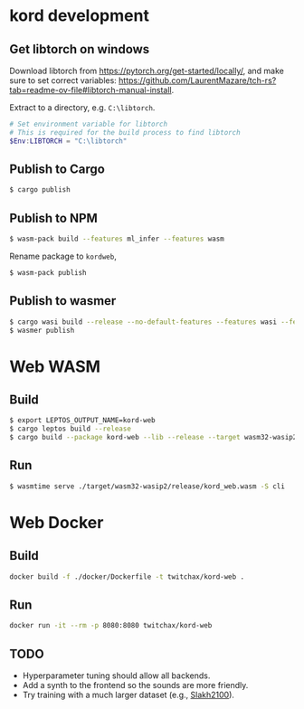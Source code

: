 # kord development

## Get libtorch on windows

Download libtorch from https://pytorch.org/get-started/locally/, and make sure to set correct variables: https://github.com/LaurentMazare/tch-rs?tab=readme-ov-file#libtorch-manual-install.

Extract to a directory, e.g. `C:\libtorch`.

```powershell
# Set environment variable for libtorch
# This is required for the build process to find libtorch
$Env:LIBTORCH = "C:\libtorch"
```

## Publish to Cargo

```bash
$ cargo publish
```

## Publish to NPM

```bash
$ wasm-pack build --features ml_infer --features wasm
```

Rename package to `kordweb`,

```bash
$ wasm-pack publish
```

## Publish to wasmer

```bash
$ cargo wasi build --release --no-default-features --features wasi --features cli --features ml_infer --features analyze_file
$ wasmer publish
```

# Web WASM

## Build

```bash
$ export LEPTOS_OUTPUT_NAME=kord-web
$ cargo leptos build --release
$ cargo build --package kord-web --lib --release --target wasm32-wasip2 --no-default-features --features ssr
```

## Run

```bash
$ wasmtime serve ./target/wasm32-wasip2/release/kord_web.wasm -S cli
```

# Web Docker

## Build

```bash
docker build -f ./docker/Dockerfile -t twitchax/kord-web .
```

## Run

```bash
docker run -it --rm -p 8080:8080 twitchax/kord-web
```

## TODO

- Hyperparameter tuning should allow all backends.
- Add a synth to the frontend so the sounds are more friendly.
- Try training with a much larger dataset (e.g., [Slakh2100](https://zenodo.org/records/4599666)).